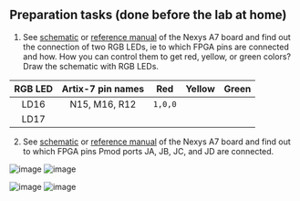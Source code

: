## Preparation tasks (done before the lab at home)

1. See [schematic](https://github.com/tomas-fryza/digital-electronics-1/blob/master/docs/nexys-a7-sch.pdf) or [reference manual](https://reference.digilentinc.com/reference/programmable-logic/nexys-a7/reference-manual) of the Nexys A7 board and find out the connection of two RGB LEDs, ie to which FPGA pins are connected and how. How you can control them to get red, yellow, or green colors? Draw the schematic with RGB LEDs.

| **RGB LED** | **Artix-7 pin names** | **Red** | **Yellow** | **Green** |
| :-: | :-: | :-: | :-: | :-: |
| LD16 | N15, M16, R12 | `1,0,0` |  |  |
| LD17 |  |  |  |  |

2. See [schematic](https://github.com/tomas-fryza/digital-electronics-1/blob/master/docs/nexys-a7-sch.pdf) or [reference manual](https://reference.digilentinc.com/reference/programmable-logic/nexys-a7/reference-manual) of the Nexys A7 board and find out to which FPGA pins Pmod ports JA, JB, JC, and JD are connected.

![image](https://user-images.githubusercontent.com/99397789/160426546-a02c3c24-168a-4474-8146-a248a762c3aa.png)
![image](https://user-images.githubusercontent.com/99397789/160427239-4cc4df45-66a1-4539-b65b-ee128fbdaa3b.png)


![image](https://user-images.githubusercontent.com/99397789/160427552-d8e8f595-0b7c-4393-8316-e80b187be02d.png)
![image](https://user-images.githubusercontent.com/99397789/160427500-2aaa4b90-fc06-4bf3-8060-3e621301b2a5.png)
